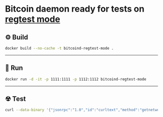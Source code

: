 # Bitcoin daemon ready for tests on [regtest mode](https://developer.bitcoin.org/examples/testing.html#regtest-mode)

## ⚙ Build
```bash
docker build --no-cache -t bitcoind-regtest-mode .
```

<hr>

## 🚀 Run
```bash
docker run -d -it -p 1111:1111 -p 1112:1112 bitcoind-regtest-mode
```

<hr>

## ☢ Test
```bash
curl --data-binary '{"jsonrpc":"1.0","id":"curltext","method":"getnetworkinfo","params":[]}' -H 'content-type:text/plain;' http://root:root@localhost:1112
```
